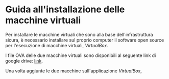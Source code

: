 # Guida all'installazione delle macchine virtuali

Per installare le macchine virtuali che sono alla base dell'infrastruttura sicura, è necessario installare sul proprio computer il software open source  per l'esecuzione di macchine virtuali, _VirtualBox_.

I file OVA delle due macchine virtuali sono disponibili al seguente link di google drive: [link](https://www.google.it/).

Una volta aggiunte le due macchine sull'applicazione _VirtualBox_, 
